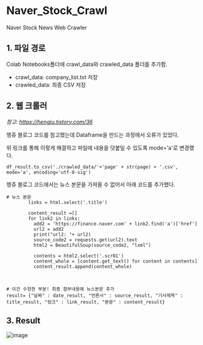 # Naver_Stock_Crawl
Naver Stock News Web Crawler

## 1. 파일 경로
Colab Notebooks폴더에 crawl_data와 crawled_data 폴더를 추가함.

- crawl_data: company_list.txt 저장
- crawled_data: 최종 CSV 저장

## 2. 웹 크롤러
*참고: https://hengju.tistory.com/36*


헹쥬 블로그 코드를 참고했는데 Dataframe을 만드는 과정에서 오류가 있었다.

위 링크를 통해 이렇게 해결하고 파일에 내용을 덧붙일 수 있도록 mode='a'로 변경했다.
```
df_result.to_csv('./crawled_data/'+'page' + str(page) + '.csv', mode='a', encoding='utf-8-sig')
```


헹쥬 블로그 코드에서는 뉴스 본문을 가져올 수 없어서 아래 코드를 추가했다.
```
# 뉴스 본문
        links = html.select('.title') 

        content_result =[]
        for link2 in links: 
          add2 = 'https://finance.naver.com' + link2.find('a')['href']
          url2 = add2
          print("url2: "+ url2)
          source_code2 = requests.get(url2).text
          html2 = BeautifulSoup(source_code2, "lxml")

          contents = html2.select('.scr01')
          content_whole = [content.get_text() for content in contents] 
          content_result.append(content_whole)



# 이건 수정한 부분! 최종 첨부내용에 뉴스본문 추가
result= {"날짜" : date_result, "언론사" : source_result, "기사제목" : title_result, "링크" : link_result, "본문" : content_result}
```

## 3. Result
![image](https://user-images.githubusercontent.com/55427886/113545137-8e943a00-9624-11eb-9656-2ff7c9a34d69.png)
